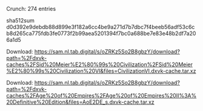 Crunch: 274 entries

sha512sum d0d392e9debdb88d899e3f182a6cc4be9a271d7b7dbc7f4beeb56adf53c6cb8d265ca775fdb3fe0773f2b99aea5201394f7bc0a688be7e83e48b2df7a206a1d5


 Download: https://sam.nl.tab.digital/s/oZRKz5So2B8gbzY/download?path=%2Fdxvk-caches%2FSid%20Meier%E2%80%99s%20Civilization%2FSid%20Meier%E2%80%99s%20Civilization%20VI&files=CivilizationVI.dxvk-cache.tar.xz



 Download: https://sam.nl.tab.digital/s/oZRKz5So2B8gbzY/download?path=%2Fdxvk-caches%2FAge%20of%20Empires%2FAge%20of%20Empires%20II%3A%20Definitive%20Edition&files=AoE2DE_s.dxvk-cache.tar.xz
